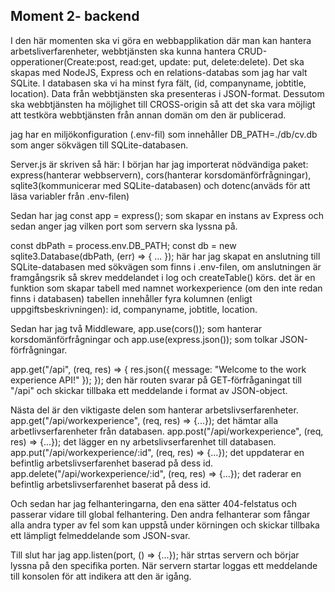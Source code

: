 ## Moment 2- backend

I den här momenten ska vi göra en webbapplikation där man kan hantera arbetsliverfarenheter, webbtjänsten ska kunna hantera CRUD-opperationer(Create:post, read:get, update: put, delete:delete). Det ska skapas med NodeJS, Express och en relations-databas som jag har valt SQLite. 
I databasen ska vi ha minst fyra fält, (id, companyname, jobtitle, location). Data från webbtjänsten ska presenteras i JSON-format. Dessutom ska webbtjänsten ha möjlighet till CROSS-origin så att det ska vara möjligt att testköra webbtjänsten från annan domän om den är publicerad. 

jag har en miljökonfiguration (.env-fil) som innehåller DB_PATH=./db/cv.db som anger sökvägen till SQLite-databasen.

Server.js är skriven så här: 
I början har jag importerat nödvändiga paket: express(hanterar webbservern), cors(hanterar korsdomänförfrågningar), sqlite3(kommunicerar med SQLite-databasen) och dotenc(anväds för att läsa variabler från .env-filen)

Sedan har jag const app = express(); som skapar en instans av Express och sedan anger jag vilken port som servern ska lyssna på.

const dbPath = process.env.DB_PATH;
const db = new sqlite3.Database(dbPath, (err) => { ... }); här har jag skapat en anslutning till SQLite-databasen med sökvägen som finns i .env-filen, om anslutningen är framgångsrik så skrev meddelandet i log och createTable() körs. det är en funktion som skapar tabell med namnet workexperience (om den inte redan finns i databasen) tabellen innehåller fyra kolumnen (enligt uppgiftsbeskrivningen): id, companyname, jobtitle, location.

Sedan har jag två Middleware, app.use(cors()); som hanterar korsdomänförfrågningar och app.use(express.json()); som tolkar JSON-förfrågningar. 

app.get("/api", (req, res) => {
    res.json({ message: "Welcome to the work experience API!" });
}); den här routen svarar på GET-förfråganingat till "/api" och skickar tillbaka ett meddelande i format av JSON-object.

Nästa del är den viktigaste delen som hanterar arbetslivserfarenheter. 
app.get("/api/workexperience", (req, res) => {...}); det hämtar alla arbetlivserfarenheter från databasen.
app.post("/api/workexperience", (req, res) => {...}); det lägger en ny arbetslivserfarenhet till databasen.
app.put("/api/workexperience/:id", (req, res) => {...}); det uppdaterar en befintlig arbetslivserfarenhet baserad på dess id. 
app.delete("/api/workexperience/:id", (req, res) => {...}); det raderar en befintlig arbetslivserfarenhet baserat på dess id.

Och sedan har jag felhanteringarna, den ena sätter 404-felstatus och passerar vidare till global felhantering. 
Den andra felhanterar som fångar alla andra typer av fel som kan uppstå under körningen och skickar tillbaka ett lämpligt felmeddelande som JSON-svar. 

Till slut har jag app.listen(port, () => {...}); här strtas servern och börjar lyssna på den specifika porten. När servern startar loggas ett  meddelande till konsolen för att indikera att den är igång. 


